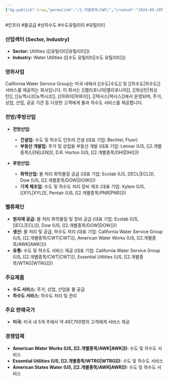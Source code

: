 ```yaml
---
{"dg-publish":true,"permalink":"/2.개별종목/CWT/","created":"2024-09-20T15:32:06.270+09:00","updated":"2025-07-29T21:37:04.542+09:00"}
---
```


#인프라 #물공급 #상하수도 #수도유틸리티 #유틸리티

### 산업섹터 (Sector, Industry)

- **Sector:** Utilities ([[유틸리티\|유틸리티]])
- **Industry:** Water Utilities ([[수도 유틸리티\|수도 유틸리티]])

### 영위사업

California Water Service Group는 미국 내에서 [[수도\|수도]] 및 [[하수도\|하수도]] 서비스를 제공하는 회사입니다. 이 회사는 [[캘리포니아\|캘리포니아]], [[워싱턴\|워싱턴]], [[뉴멕시코\|뉴멕시코]], [[하와이\|하와이]], [[텍사스\|텍사스]]에서 운영되며, 주거, 상업, 산업, 공공 기관 등 다양한 고객에게 물과 하수도 서비스를 제공합니다.

### 전방/후방산업

- **전방산업:**
    - **건설업:** 수도 및 하수도 인프라 건설 (대표 기업: Bechtel, Fluor)
    - **부동산 개발업:** 주거 및 상업용 부동산 개발 (대표 기업: Lennar (US, [[2.개별종목/LEN\|LEN]]), D.R. Horton (US, [[2.개별종목/DHI\|DHI]]))
      
- **후방산업:**
    - **화학산업:** 물 처리 화학물질 공급 (대표 기업: Ecolab (US, [[ECL\|ECL]]), Dow (US, [[2.개별종목/DOW\|DOW]]))
    - **기계 제조업:** 수도 및 하수도 처리 장비 제조 (대표 기업: Xylem (US, [[XYL\|XYL]]), Pentair (US, [[2.개별종목/PNR\|PNR]]))

### 밸류체인

- **원자재 공급:** 물 처리 화학물질 및 장비 공급 (대표 기업: Ecolab (US, [[ECL\|ECL]]), Dow (US, [[2.개별종목/DOW\|DOW]]))
- **생산:** 물 처리 및 공급, 하수도 처리 (대표 기업: California Water Service Group (US, [[2.개별종목/CWT\|CWT]]), American Water Works (US, [[2.개별종목/AWK\|AWK]]))
- **유통:** 수도 및 하수도 서비스 제공 (대표 기업: California Water Service Group (US, [[2.개별종목/CWT\|CWT]]), Essential Utilities (US, [[2.개별종목/WTRG\|WTRG]]))

### 주요제품

- **수도 서비스:** 주거, 상업, 산업용 물 공급
- **하수도 서비스:** 하수도 처리 및 관리

### 주요 판매국가

- **미국:** 미국 내 5개 주에서 약 497,700명의 고객에게 서비스 제공

### 경쟁업체

- **American Water Works (US, [[2.개별종목/AWK\|AWK]]):** 수도 및 하수도 서비스
- **Essential Utilities (US, [[2.개별종목/WTRG\|WTRG]]):** 수도 및 하수도 서비스
- **American States Water (US, [[2.개별종목/AWR\|AWR]]):** 수도 및 하수도 서비스